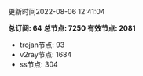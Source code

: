 更新时间2022-08-06 12:41:04

**总订阅: 64**
**总节点: 7250**
**有效节点: 2081**
- trojan节点: 93
- v2ray节点: 1684
- ss节点: 304
